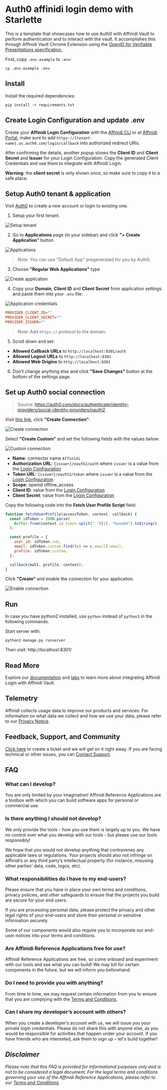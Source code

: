 # Auth0 affinidi login demo with Starlette

This is a template that showcases how to use Auth0 with Affinidi Vault to perform authentication and to interact with the vault. It accomplishes this through Affinidi Vault Chrome Extension using the [OpenID for Verifiable Presentations specification.](https://openid.net/specs/openid-4-verifiable-presentations-1_0.html)

First, copy `.env.example` to `.env`:

```
cp .env.example .env
```

## Install

Install the required dependencies:

```
pip install -r requirements.txt
```

## Create Login Configuration and update .env

Create your **Affinidi Login Configuration** with the [Affinidi CLI](https://github.com/affinidi/affinidi-cli#set-up-affinidi-login-for-your-applications) or at [Affinidi Portal](https://portal.affinidi.com/), make sure to add `https://{tenant-name}.us.auth0.com/login/callback` into authorized redirect URIs.

After confirming the details, another popup shows the **Client ID** and **Client Secret** and **Issuer** for your Login Configuration. Copy the generated Client Credentials and use them to integrate with Affinidi Login.

**Warning**: the **client secret** is only shown once, so make sure to copy it to a safe place.

## Setup Auth0 tenant & application

Visit [Auth0](https://auth0.com/) to create a new account or login to existing one.

1. Setup your first tenant.

![Setup tenant](./docs/images/auth0_setup_tenant.png)

2. Go to **Applications** page (in your sidebar) and click **"+ Create Application**" button

![Applications](./docs/images/auth0_applications.png)

> Note: You can use "Default App" pregenerated for you by Auth0.

3. Choose **"Regular Web Applications"** type

![Create application](./docs/images/auth0_create_application.png)

4. Copy your **Domain**, **Client ID** and **Client Secret** from application settings and paste them into your `.env` file:

![Application credentials](./docs/images/auth0_application_credentials.png)

```ini
PROVIDER_CLIENT_ID=""
PROVIDER_CLIENT_SECRET=""
PROVIDER_ISSUER=""
```

> Note: Add `https://` protocol to the domain.

5. Scroll down and set:

- **Allowed Callback URLs** to `http://localhost:8301/auth`
- **Allowed Logout URLs** to `http://localhost:8301`
- **Allowed Web Origins** to `http://localhost:8301`


6. Don't change anything else and click **"Save Changes"** button at the bottom of the settings page.


## Set up Auth0 social connection

> Source: https://auth0.com/docs/authenticate/identity-providers/social-identity-providers/oauth2

Visit [this link](https://manage.auth0.com/#/connections/social), click **"Create Connection"**:

![Create connection](./docs/images/auth0_create_connection.png)

Select **"Create Custom"** and set the following fields with the values below:

![Custom connection](./docs/images/auth0_custom_connection.png)

- **Name**: connector name `Affinidi`
- **Authorization URL**: `{issuer}/oauth2/auth` where `issuer` is a value from the [Login Configuration](#create-login-configuration-and-update-env)
- **Token URL**: `{issuer}/oauth2/token` where `issuer` is a value from the [Login Configuration](#create-login-configuration-and-update-env)
- **Scope**: openid offline_access
- **Client ID**: value from the [Login Configuration](#create-login-configuration-and-update-env)
- **Client Secret**: value from the [Login Configuration](#create-login-configuration-and-update-env)

Copy the following code into the **Fetch User Profile Script** field:

```js
function fetchUserProfile(accessToken, context, callback) {
  const idToken = JSON.parse(
    Buffer.from(context.id_token.split(".")[1], "base64").toString()
  );

  const profile = {
    user_id: idToken.sub,
    email: idToken.custom.find((c) => c.email).email,
    profile: idToken.custom,
  };

  callback(null, profile, context);
}
```

Click **"Create"** and enable the connection for your application.

![Enable connection](./docs/images/auth0_enable_connection.png)
## Run

In case you have python2 installed, use `python` instead of `python3` in the following commands.

Start server with:

```
python3 manage.py runserver
```

Then visit: http://localhost:8301/

## Read More

Explore our [documentation](https://docs.affinidi.com/docs/) and [labs](https://docs.affinidi.com/labs/) to learn more about integrating Affinidi Login with Affinidi Vault.

## Telemetry

Affinidi collects usage data to improve our products and services. For information on what data we collect and how we use your data, please refer to our [Privacy Notice](https://www.affinidi.com/privacy-notice).

## Feedback, Support, and Community

[Click here](https://github.com/affinidi/reference-app-affinidi-vault/issues) to create a ticket and we will get on it right away. If you are facing technical or other issues, you can [Contact Support](https://share.hsforms.com/1i-4HKZRXSsmENzXtPdIG4g8oa2v).

## FAQ

### What can I develop?

You are only limited by your imagination! Affinidi Reference Applications are a toolbox with which you can build software apps for personal or commercial use.

### Is there anything I should not develop?

We only provide the tools - how you use them is largely up to you. We have no control over what you develop with our tools - but please use our tools responsibly!

We hope that you would not develop anything that contravenes any applicable laws or regulations. Your projects should also not infringe on Affinidi’s or any third party’s intellectual property (for instance, misusing other parties’ data, code, logos, etc).

### What responsibilities do I have to my end-users?

Please ensure that you have in place your own terms and conditions, privacy policies, and other safeguards to ensure that the projects you build are secure for your end users.

If you are processing personal data, please protect the privacy and other legal rights of your end-users and store their personal or sensitive information securely.

Some of our components would also require you to incorporate our end-user notices into your terms and conditions.

### Are Affinidi Reference Applications free for use?

Affinidi Reference Applications are free, so come onboard and experiment with our tools and see what you can build! We may bill for certain components in the future, but we will inform you beforehand.

### Do I need to provide you with anything?

From time to time, we may request certain information from you to ensure that you are complying with the [Terms and Conditions](https://www.affinidi.com/terms-conditions).

### Can I share my developer’s account with others?

When you create a developer’s account with us, we will issue you your private login credentials. Please do not share this with anyone else, as you would be responsible for activities that happen under your account. If you have friends who are interested, ask them to sign up – let's build together!

## _Disclaimer_

_Please note that this FAQ is provided for informational purposes only and is not to be considered a legal document. For the legal terms and conditions governing your use of the Affinidi Reference Applications, please refer to our [Terms and Conditions](https://www.affinidi.com/terms-conditions)._
